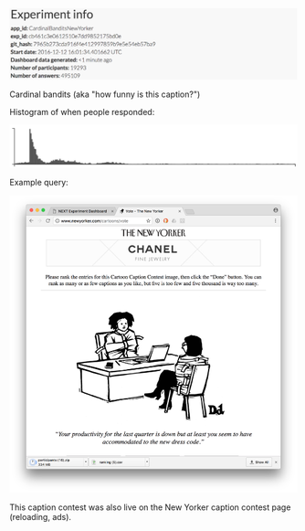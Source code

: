 
![](info.png)

Cardinal bandits (aka "how funny is this caption?")

Histogram of when people responded:

![](histogram.png)

Example query:

![](example_query.png)

This caption contest was also live on the New Yorker caption contest page
(reloading, ads).

